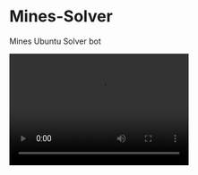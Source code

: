# Mines-Solver
Mines Ubuntu Solver bot

<video src="minesvideo2.mkv" width="320" height="200" controls preload></video>

